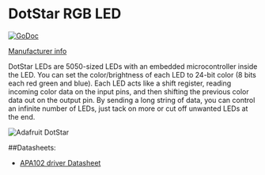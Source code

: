 # DotStar RGB LED

[![GoDoc](http://godoc.org/github.com/goiot/devices/dotstar?status.png)](http://godoc.org/github.com/goiot/devices/dotstar)

[Manufacturer info](https://www.adafruit.com/product/2238)

DotStar LEDs are 5050-sized LEDs with an embedded microcontroller inside the LED. You can set the color/brightness of each LED to 24-bit color (8 bits each red green and blue). Each LED acts like a shift register, reading incoming color data on the input pins, and then shifting the previous color data out on the output pin. By sending a long string of data, you can control an infinite number of LEDs, just tack on more or cut off unwanted LEDs at the end.

![Adafruit DotStar](https://cdn-shop.adafruit.com/product-videos/320x240/2238-06.jpg)

##Datasheets:

* [APA102 driver Datasheet](https://cdn-shop.adafruit.com/datasheets/APA102.pdf)